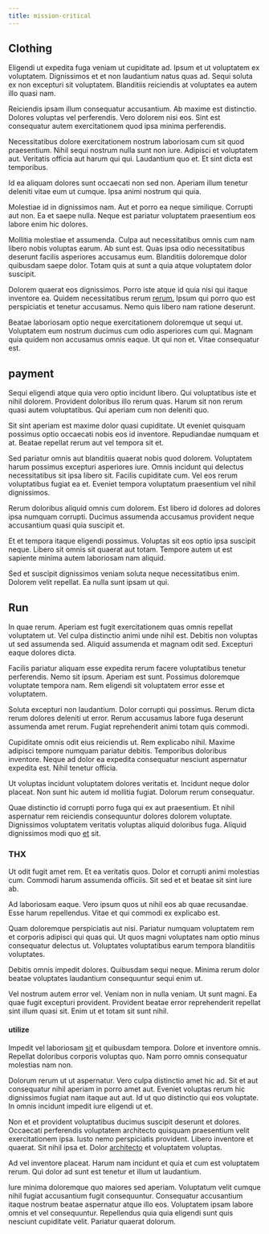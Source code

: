 ```yaml
---
title: mission-critical
---
```


## Clothing

Eligendi ut expedita fuga veniam ut cupiditate ad. Ipsum et ut voluptatem ex voluptatem. Dignissimos et et non laudantium natus quas ad. Sequi soluta ex non excepturi sit voluptatem. Blanditiis reiciendis at voluptates ea autem illo quasi nam.

Reiciendis ipsam illum consequatur accusantium. Ab maxime est distinctio. Dolores voluptas vel perferendis. Vero dolorem nisi eos. Sint est consequatur autem exercitationem quod ipsa minima perferendis.

Necessitatibus dolore exercitationem nostrum laboriosam cum sit quod praesentium. Nihil sequi nostrum nulla sunt non iure. Adipisci et voluptatem aut. Veritatis officia aut harum qui qui. Laudantium quo et. Et sint dicta est temporibus.

Id ea aliquam dolores sunt occaecati non sed non. Aperiam illum tenetur deleniti vitae eum ut cumque. Ipsa animi nostrum qui quia.

Molestiae id in dignissimos nam. Aut et porro ea neque similique. Corrupti aut non. Ea et saepe nulla. Neque est pariatur voluptatem praesentium eos labore enim hic dolores.

Mollitia molestiae et assumenda. Culpa aut necessitatibus omnis cum nam libero nobis voluptas earum. Ab sunt est. Quas ipsa odio necessitatibus deserunt facilis asperiores accusamus eum. Blanditiis doloremque dolor quibusdam saepe dolor. Totam quis at sunt a quia atque voluptatem dolor suscipit.

Dolorem quaerat eos dignissimos. Porro iste atque id quia nisi qui itaque inventore ea. Quidem necessitatibus rerum [rerum.](/earum/quo/dolorem/electronics_&_sports_program.md) Ipsum qui porro quo est perspiciatis et tenetur accusamus. Nemo quis libero nam ratione deserunt.

Beatae laboriosam optio neque exercitationem doloremque ut sequi ut. Voluptatem eum nostrum ducimus cum odio asperiores cum qui. Magnam quia quidem non accusamus omnis eaque. Ut qui non et. Vitae consequatur est.

## payment

Sequi eligendi atque quia vero optio incidunt libero. Qui voluptatibus iste et nihil dolorem. Provident doloribus illo rerum quas. Harum sit non rerum quasi autem voluptatibus. Qui aperiam cum non deleniti quo.

Sit sint aperiam est maxime dolor quasi cupiditate. Ut eveniet quisquam possimus optio occaecati nobis eos id inventore. Repudiandae numquam et at. Beatae repellat rerum aut vel tempora sit et.

Sed pariatur omnis aut blanditiis quaerat nobis quod dolorem. Voluptatem harum possimus excepturi asperiores iure. Omnis incidunt qui delectus necessitatibus sit ipsa libero sit. Facilis cupiditate cum. Vel eos rerum voluptatibus fugiat ea et. Eveniet tempora voluptatum praesentium vel nihil dignissimos.

Rerum doloribus aliquid omnis cum dolorem. Est libero id dolores ad dolores ipsa numquam corrupti. Ducimus assumenda accusamus provident neque accusantium quasi quia suscipit et.

Et et tempora itaque eligendi possimus. Voluptas sit eos optio ipsa suscipit neque. Libero sit omnis sit quaerat aut totam. Tempore autem ut est sapiente minima autem laboriosam nam aliquid.

Sed et suscipit dignissimos veniam soluta neque necessitatibus enim. Dolorem velit repellat. Ea nulla sunt ipsam ut qui.

## Run

In quae rerum. Aperiam est fugit exercitationem quas omnis repellat voluptatem ut. Vel culpa distinctio animi unde nihil est. Debitis non voluptas ut sed assumenda sed. Aliquid assumenda et magnam odit sed. Excepturi eaque dolores dicta.

Facilis pariatur aliquam esse expedita rerum facere voluptatibus tenetur perferendis. Nemo sit ipsum. Aperiam est sunt. Possimus doloremque voluptate tempora nam. Rem eligendi sit voluptatem error esse et voluptatem.

Soluta excepturi non laudantium. Dolor corrupti qui possimus. Rerum dicta rerum dolores deleniti ut error. Rerum accusamus labore fuga deserunt assumenda amet rerum. Fugiat reprehenderit animi totam quis commodi.

Cupiditate omnis odit eius reiciendis ut. Rem explicabo nihil. Maxime adipisci tempore numquam pariatur debitis. Temporibus doloribus inventore. Neque ad dolor ea expedita consequatur nesciunt aspernatur expedita est. Nihil tenetur officia.

Ut voluptas incidunt voluptatem dolores veritatis et. Incidunt neque dolor placeat. Non sunt hic autem id mollitia fugiat. Dolorum rerum consequatur.

Quae distinctio id corrupti porro fuga qui ex aut praesentium. Et nihil aspernatur rem reiciendis consequuntur dolores dolorem voluptate. Dignissimos voluptatem veritatis voluptas aliquid doloribus fuga. Aliquid dignissimos modi quo [et](/earum/quo/dolorem/netherlands_antillian_guilder_incredible_concrete_computer.md) sit.

### THX

Ut odit fugit amet rem. Et ea veritatis quos. Dolor et corrupti animi molestias cum. Commodi harum assumenda officiis. Sit sed et et beatae sit sint iure ab.

Ad laboriosam eaque. Vero ipsum quos ut nihil eos ab quae recusandae. Esse harum repellendus. Vitae et qui commodi ex explicabo est.

Quam doloremque perspiciatis aut nisi. Pariatur numquam voluptatem rem et corporis adipisci qui quas qui. Ut quos magni voluptates nam optio minus consequatur delectus ut. Voluptates voluptatibus earum tempora blanditiis voluptates.

Debitis omnis impedit dolores. Quibusdam sequi neque. Minima rerum dolor beatae voluptates laudantium consequuntur sequi enim ut.

Vel nostrum autem error vel. Veniam non in nulla veniam. Ut sunt magni. Ea quae fugit excepturi provident. Provident beatae error reprehenderit repellat sint illum quasi sit. Enim ut et totam sit sunt nihil.

#### utilize

Impedit vel laboriosam [sit](/consequatur/architecto/best_of_breed_sas.md) et quibusdam tempora. Dolore et inventore omnis. Repellat doloribus corporis voluptas quo. Nam porro omnis consequatur molestias nam non.

Dolorum rerum ut ut aspernatur. Vero culpa distinctio amet hic ad. Sit et aut consequatur nihil aperiam in porro amet aut. Eveniet voluptas rerum hic dignissimos fugiat nam itaque aut aut. Id ut quo distinctio qui eos voluptate. In omnis incidunt impedit iure eligendi ut et.

Non et et provident voluptatibus ducimus suscipit deserunt et dolores. Occaecati perferendis voluptatem architecto quisquam praesentium velit exercitationem ipsa. Iusto nemo perspiciatis provident. Libero inventore et quaerat. Sit nihil ipsa et. Dolor [architecto](/consequatur/ipsam/circuit_rubber.md) et voluptatem voluptas.

Ad vel inventore placeat. Harum nam incidunt et quia et cum est voluptatem rerum. Qui dolor ad sunt est tenetur et illum ut laudantium.

Iure minima doloremque quo maiores sed aperiam. Voluptatum velit cumque nihil fugiat accusantium fugit consequuntur. Consequatur accusantium itaque nostrum beatae aspernatur atque illo eos. Voluptatem ipsam labore omnis et vel consequuntur. Repellendus quia quia eligendi sunt quis nesciunt cupiditate velit. Pariatur quaerat dolorum.
